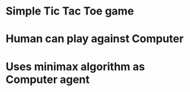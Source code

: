 # Simple Tic Tac Toe game 
# Human can play against Computer
# Uses minimax algorithm as Computer agent
